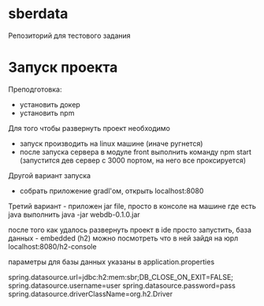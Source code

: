 # sberdata
Репозиторий для тестового задания

# Запуск проекта
Преподготовка: 
- установить докер
- установить npm

Для того чтобы развернуть проект необходимо
- запуск производить на linux машине (иначе ругнется)
- после запуска сервера в модуле front выполнить команду npm start (запустится дев сервер с 3000 портом, на него все проксируется)

Другой вариант запуска
- собрать приложение gradl'ом, открыть localhost:8080

Третий вариант - приложен jar file, просто в консоле на машине где есть java выполнить java -jar webdb-0.1.0.jar

после того как удалось развернуть проект в ide просто запустить, база данных - embedded (h2) 
можно посмотреть что в ней зайдя на юрл localhost:8080/h2-console

параметры для базы данных указаны в application.properties 

spring.datasource.url=jdbc:h2:mem:sbr;DB_CLOSE_ON_EXIT=FALSE;
spring.datasource.username=user
spring.datasource.password=pass
spring.datasource.driverClassName=org.h2.Driver


